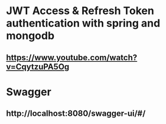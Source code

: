 # JWT Access & Refresh Token authentication with spring and mongodb
## https://www.youtube.com/watch?v=CqytzuPA5Og
# Swagger
## http://localhost:8080/swagger-ui/#/